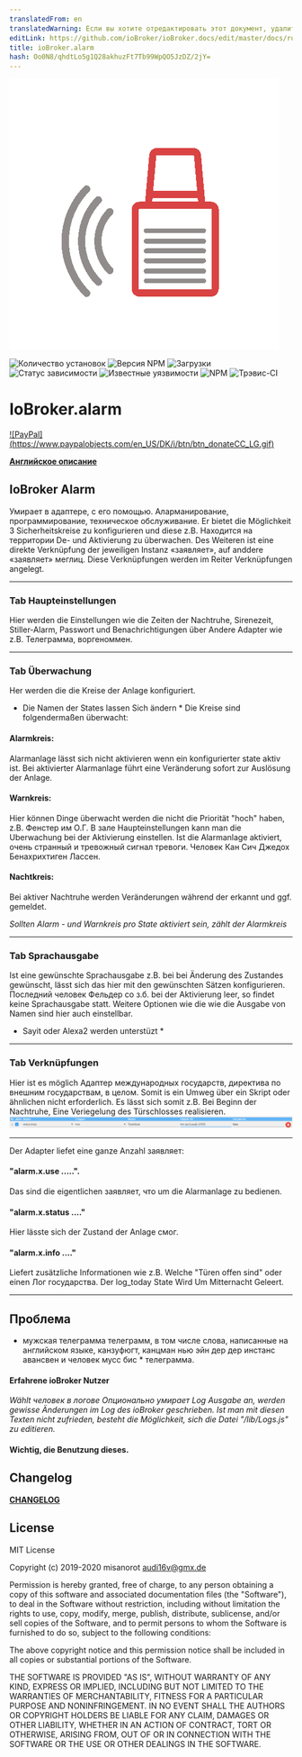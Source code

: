 ```yaml
---
translatedFrom: en
translatedWarning: Если вы хотите отредактировать этот документ, удалите поле «translationFrom», в противном случае этот документ будет снова автоматически переведен
editLink: https://github.com/ioBroker/ioBroker.docs/edit/master/docs/ru/adapterref/iobroker.alarm/README.md
title: ioBroker.alarm
hash: Oo0N8/qhdtLo5g1Q28akhuzFt7Tb99WpQO5JzDZ/2jY=
---
```

![логотип](../../../en/adapterref/iobroker.alarm/admin/alarm.png)

![Количество установок](http://iobroker.live/badges/alarm-stable.svg)
![Версия NPM](http://img.shields.io/npm/v/iobroker.alarm.svg)
![Загрузки](https://img.shields.io/npm/dm/iobroker.alarm.svg)
![Статус зависимости](https://img.shields.io/david/misanorot/iobroker.alarm.svg)
![Известные уязвимости](https://snyk.io/test/github/misanorot/ioBroker.alarm/badge.svg)
![NPM](https://nodei.co/npm/iobroker.alarm.png?downloads=true)
![Трэвис-CI](http://img.shields.io/travis/misanorot/ioBroker.alarm/master.svg)

# IoBroker.alarm
[![PayPal] (https://www.paypalobjects.com/en_US/DK/i/btn/btn_donateCC_LG.gif)](https://www.paypal.com/cgi-bin/webscr?cmd=_s-xclick&hosted_button_id=ZYHW84XXF5REJ&source=url)

**[Английское описание](https://github.com/misanorot/ioBroker.alarm/blob/master/lib/Readme_en.md)**

## IoBroker Alarm
Умирает в адаптере, с его помощью. Аларманирование, программирование, техническое обслуживание.
Er bietet die Möglichkeit 3 Sicherheitskreise zu konfigurieren und diese z.B. Находится на территории De- und Aktivierung zu überwachen. Des Weiteren ist eine direkte Verknüpfung der jeweiligen Instanz «заявляет», auf anddere «заявляет» меглиц. Diese Verknüpfungen werden im Reiter Verknüpfungen angelegt.

----------------------------------------------------------------------------------------------------------------------

### Tab Haupteinstellungen
Hier werden die Einstellungen wie die Zeiten der Nachtruhe, Sirenezeit, Stiller-Alarm, Passwort und Benachrichtigungen über Andere Adapter wie z.B. Телеграмма, воргеноммен.

----------------------------------------------------------------------------------------------------------------------

### Tab Überwachung
Her werden die die Kreise der Anlage konfiguriert.
* Die Namen der States lassen Sich ändern * Die Kreise sind folgendermaßen überwacht:

#### Alarmkreis:
Alarmanlage lässt sich nicht aktivieren wenn ein konfigurierter state aktiv ist. Bei aktivierter Alarmanlage führt eine Veränderung sofort zur Auslösung der Anlage.

#### Warnkreis:
Hier können Dinge überwacht werden die nicht die Priorität "hoch" haben, z.B. Фенстер им О.Г. В зале Haupteinstellungen kann man die Uberwachung bei der Aktivierung einstellen. Ist die Alarmanlage aktiviert, очень странный и тревожный сигнал тревоги.
Человек Кан Сич Джедох Бенахрихтиген Лассен.

#### Nachtkreis:
Bei aktiver Nachtruhe werden Veränderungen während der erkannt und ggf. gemeldet.

*Sollten Alarm - und Warnkreis pro State aktiviert sein, zählt der Alarmkreis*

----------------------------------------------------------------------------------------------------------------------

### Tab Sprachausgabe
Ist eine gewünschte Sprachausgabe z.B. bei bei Änderung des Zustandes gewünscht, lässt sich das hier mit den gewünschten Sätzen konfigurieren. Последний человек Фельдер со з.б. bei der Aktivierung leer, so findet keine Sprachausgabe statt. Weitere Optionen wie die wie die Ausgabe von Namen sind hier auch einstellbar.
* Sayit oder Alexa2 werden unterstüzt *

----------------------------------------------------------------------------------------------------------------------

### Tab Verknüpfungen
Hier ist es möglich Адаптер международных государств, директива по внешним государствам, в целом. Somit is ein Umweg über ein Skript oder ähnlichen nicht erforderlich.
Es lässt sich somit z.B. Bei Beginn der Nachtruhe, Eine Veriegelung des Türschlosses realisieren.
![логотип](../../../en/adapterref/iobroker.alarm/admin/img/short.png)

----------------------------------------------------------------------------------------------------------------------

Der Adapter liefet eine ganze Anzahl заявляет:

#### "alarm.x.use .....".
Das sind die eigentlichen заявляет, что um die Alarmanlage zu bedienen.

#### "alarm.x.status ...."
Hier lässte sich der Zustand der Anlage смог.

#### "alarm.x.info ...."
Liefert zusätzliche Informationen wie z.B. Welche "Türen offen sind" oder einen Лог государства.
Der log_today State Wird Um Mitternacht Geleert.

----------------------------------------------------------------------------------------------------------------------

## Проблема
- мужская телеграмма телеграмм, в том числе слова, написанные на английском языке, канзуфюгт, канцман нью эйн дер дер инстанс авансвен и человек мусс бис * телеграмма.

#### Erfahrene ioBroker Nutzer
*Wählt человек в логове Опционально умирает Log Ausgabe an, werden gewisse Änderungen im Log des ioBroker geschrieben. Ist man mit diesen Texten nicht zufrieden, besteht die Möglichkeit, sich die Datei "/lib/Logs.js" zu editieren.*

#### Wichtig, die Benutzung dieses.

## Changelog
**[CHANGELOG](https://github.com/misanorot/ioBroker.alarm/blob/master/changelog.md)**

## License
MIT License

Copyright (c) 2019-2020 misanorot <audi16v@gmx.de>

Permission is hereby granted, free of charge, to any person obtaining a copy
of this software and associated documentation files (the "Software"), to deal
in the Software without restriction, including without limitation the rights
to use, copy, modify, merge, publish, distribute, sublicense, and/or sell
copies of the Software, and to permit persons to whom the Software is
furnished to do so, subject to the following conditions:

The above copyright notice and this permission notice shall be included in all
copies or substantial portions of the Software.

THE SOFTWARE IS PROVIDED "AS IS", WITHOUT WARRANTY OF ANY KIND, EXPRESS OR
IMPLIED, INCLUDING BUT NOT LIMITED TO THE WARRANTIES OF MERCHANTABILITY,
FITNESS FOR A PARTICULAR PURPOSE AND NONINFRINGEMENT. IN NO EVENT SHALL THE
AUTHORS OR COPYRIGHT HOLDERS BE LIABLE FOR ANY CLAIM, DAMAGES OR OTHER
LIABILITY, WHETHER IN AN ACTION OF CONTRACT, TORT OR OTHERWISE, ARISING FROM,
OUT OF OR IN CONNECTION WITH THE SOFTWARE OR THE USE OR OTHER DEALINGS IN THE
SOFTWARE.